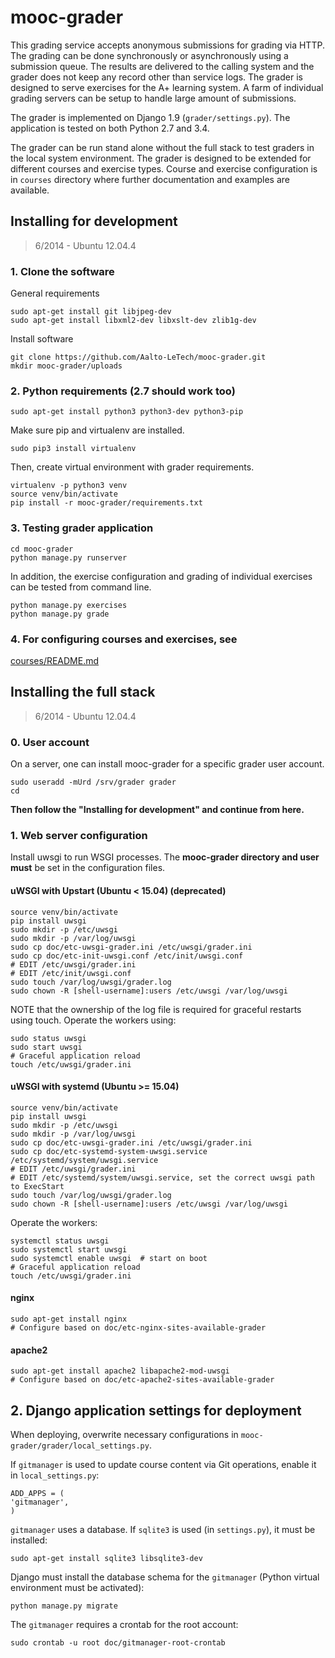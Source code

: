# mooc-grader

This grading service accepts anonymous submissions for grading via HTTP. The
grading can be done synchronously or asynchronously using a submission queue.
The results are delivered to the calling system and the grader does not keep
any record other than service logs. The grader is designed to serve exercises
for the A+ learning system. A farm of individual grading servers can be setup
to handle large amount of submissions.

The grader is implemented on Django 1.9 (`grader/settings.py`). The application
is tested on both Python 2.7 and 3.4.

The grader can be run stand alone without the full stack to test graders in
the local system environment. The grader is designed to be extended for
different courses and exercise types. Course and exercise configuration is in
`courses` directory where further documentation and examples are available.

## Installing for development

> 6/2014 - Ubuntu 12.04.4

### 1. Clone the software

General requirements

    sudo apt-get install git libjpeg-dev
    sudo apt-get install libxml2-dev libxslt-dev zlib1g-dev

Install software

    git clone https://github.com/Aalto-LeTech/mooc-grader.git
    mkdir mooc-grader/uploads

### 2. Python requirements (2.7 should work too)

    sudo apt-get install python3 python3-dev python3-pip

Make sure pip and virtualenv are installed.

    sudo pip3 install virtualenv

Then, create virtual environment with grader requirements.

    virtualenv -p python3 venv
    source venv/bin/activate
    pip install -r mooc-grader/requirements.txt

### 3. Testing grader application

    cd mooc-grader
    python manage.py runserver

In addition, the exercise configuration and grading of individual
exercises can be tested from command line.

    python manage.py exercises
    python manage.py grade

### 4. For configuring courses and exercises, see

[courses/README.md](courses/README.md)

## Installing the full stack

> 6/2014 - Ubuntu 12.04.4

### 0. User account

On a server, one can install mooc-grader for a specific grader
user account.

    sudo useradd -mUrd /srv/grader grader
    cd

**Then follow the "Installing for development" and continue from here.**

### 1. Web server configuration

Install uwsgi to run WSGI processes. The **mooc-grader directory
and user must** be set in the configuration files.

#### uWSGI with Upstart (Ubuntu < 15.04) (deprecated)

    source venv/bin/activate
    pip install uwsgi
    sudo mkdir -p /etc/uwsgi
    sudo mkdir -p /var/log/uwsgi
    sudo cp doc/etc-uwsgi-grader.ini /etc/uwsgi/grader.ini
    sudo cp doc/etc-init-uwsgi.conf /etc/init/uwsgi.conf
    # EDIT /etc/uwsgi/grader.ini
    # EDIT /etc/init/uwsgi.conf
    sudo touch /var/log/uwsgi/grader.log
    sudo chown -R [shell-username]:users /etc/uwsgi /var/log/uwsgi

NOTE that the ownership of the log file is required for graceful
restarts using touch. Operate the workers using:

    sudo status uwsgi
    sudo start uwsgi
    # Graceful application reload
    touch /etc/uwsgi/grader.ini

#### uWSGI with systemd (Ubuntu >= 15.04)

    source venv/bin/activate
    pip install uwsgi
    sudo mkdir -p /etc/uwsgi
    sudo mkdir -p /var/log/uwsgi
    sudo cp doc/etc-uwsgi-grader.ini /etc/uwsgi/grader.ini
    sudo cp doc/etc-systemd-system-uwsgi.service /etc/systemd/system/uwsgi.service
    # EDIT /etc/uwsgi/grader.ini
    # EDIT /etc/systemd/system/uwsgi.service, set the correct uwsgi path to ExecStart
    sudo touch /var/log/uwsgi/grader.log
    sudo chown -R [shell-username]:users /etc/uwsgi /var/log/uwsgi

Operate the workers:

    systemctl status uwsgi
    sudo systemctl start uwsgi
    sudo systemctl enable uwsgi  # start on boot
    # Graceful application reload
    touch /etc/uwsgi/grader.ini

#### nginx

    sudo apt-get install nginx
    # Configure based on doc/etc-nginx-sites-available-grader

#### apache2

    sudo apt-get install apache2 libapache2-mod-uwsgi
    # Configure based on doc/etc-apache2-sites-available-grader

## 2. Django application settings for deployment

When deploying, overwrite necessary configurations in `mooc-grader/grader/local_settings.py`.

If `gitmanager` is used to update course content via Git operations, enable it in
`local_settings.py`:

    ADD_APPS = (
    'gitmanager',
    )

`gitmanager` uses a database. If `sqlite3` is used (in `settings.py`), it must be installed:

    sudo apt-get install sqlite3 libsqlite3-dev

Django must install the database schema for the `gitmanager` (Python virtual environment must be activated):

    python manage.py migrate

The `gitmanager` requires a crontab for the root account:

    sudo crontab -u root doc/gitmanager-root-crontab
